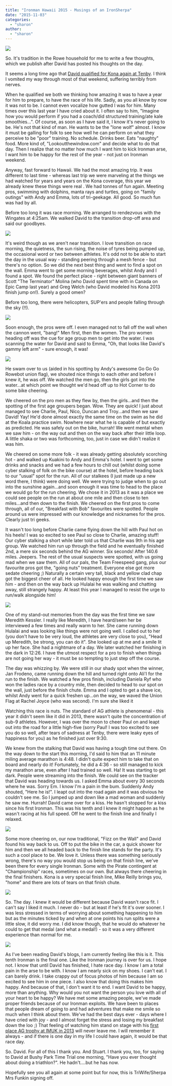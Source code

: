 ```yaml
---
title: "Ironman Hawaii 2015 - Musings of an IronSherpa"
date: "2015-11-03"
categories: 
  - "sharon"
author: 
  - "sharon"
---
```


![](/images/2015/20151015-102664.jpg)

So. It's tradition in the Rowe household for me to write a few thoughts, which we publish after David has posted his thoughts on the day.

It seems a long time ago that [David qualified for Kona again at Tenby](/2014/09/ironman-wales-2014/). I think I vomited my way through most of that weekend, suffering terribly from nerves.

When he qualified we both we thinking how amazing it was to have a year for him to prepare, to have the race of his life. Sadly, as you all know by now it was not to be. I cannot even vocalize how gutted I was for him. Many times over this last year I have cried about it. I often say to him, "Imagine how you would perform if you had a coach/did structured training/ate kale smoothies...". Of course, as soon as I have said it, I know it's never going to be. He's not that kind of man. He wants to be the "lone wolf" almost. I know it must be galling for folk to see how well he can perform on what they perceive to be "poor" training. No schedule. Drinks beer. Eats "naughty" food. More kind of, "Lookoutthewindow.com" and decide what to do that day. Then I realize that no matter how much I want him to kick Ironman arse, I want him to be happy for the rest of the year - not just on Ironman weekend.

Anyway, fast forward to Hawaii. We had the most amazing trip. It was different to last time - whereas last trip we were marveling at the things we had watched for years and years on the Kona coverage, this year we already knew these things were real . We had tonnes of fun again. Meeting pros, swimming with dolphins, manta rays and turtles, going on "family outings" with Andy and Emma, lots of tri-geekage. All good. So much fun was had by all.

Before too long it was race morning. We arranged to rendezvous with the Wingates at 4:25am. We walked David to the transition drop-off area and said our goodbyes.

![](/images/2015/20151010-0030456.jpg)

It's weird though as we aren't near transition. I love transition on race morning, the quietness, the sun rising, the noise of tyres being pumped up, the occasional word or two between athletes. It's odd not to be able to start the day in the usual way - standing peering through a mesh fence - but there's no option. So we did the next best thing and went to find a spot on the wall. Emma went to get some morning beverages, whilst Andy and I found a spot. We found the perfect place - right between giant banners of Scott "The Terminator" Molina (who David spent time with in Canada on Epic Camp last year) and Greg Welch (who David modeled his Kona 2013 finish jump on!). Surely a good omen?

Before too long, there were helicopters, SUP'ers and people falling through the sky (!!).

![](/images/2015/20151010-1092.jpg)

Soon enough, the pros were off. I even managed not to fall off the wall when the cannon went, "bang!" Men first, then the women. The pro women heading off was the cue for age group men to get into the water. I was scanning the water for David and said to Emma, "Oh, that looks like David's gammy left arm" - sure enough, it was!

![](/images/2015/20151010-1105.jpg)

He swam over to us (aided in his spotting by Andy's awesome Go Go Go Rowebot union flag), we shouted nice things to each other and before I knew it, he was off. We watched the men go, then the girls got into the water...at which point we thought we'd head off up to Hot Corner to do some bike cheering.

We cheered on the pro men as they flew by, then the girls...and then the spotting of the first age groupers began. Wow. They are quick! I just about managed to see Charlie, Paul, Nico, Duncan and Troy...and then we saw David! Yay! He'd done almost exactly the same time on the swim as he did at the Koala practice swim. Nowhere near what he is capable of but exactly as predicted. He was safely out on the bike, hurrah! We went mental when we saw him - on the way out and then on the way back after their little loop. A little shaka or two was forthcoming, too, just in case we didn't realize it was him.

We cheered on some more folk - it was already getting absolutely scorching hot - and walked up Kuakini to Andy and Emma's hotel. I went to get some drinks and snacks and we had a few hours to chill out (whilst doing some cyber stalking of folk on the bike course) at the hotel, before heading back to our "usual" spot for the run. All of our stalkees (I just made up a new word there, I think) were doing well. We were trying to judge when to go out into the sunshine again...and soon enough it was time to head to the place we would go for the run cheering. We chose it in 2013 as it was a place we could see people on the run at about one mile and then close to ten miles...and then down to the finish. We cheered on the first pros to come through, all of our, "Breakfast with Bob" favourites were spotted. People around us were impressed with our knowledge and nicknames for the pros. Clearly just tri geeks.

It wasn't too long before Charlie came flying down the hill with Paul hot on his heels! I was so excited to see Paul so close to Charlie, amazing stuff! Our cyber stalking a short while later told us that Charlie was 9th in his age group. We watched him run up through the field and he eventually finished 2nd, a mere six seconds behind the AG winner. Six seconds! After 140.6 miles. Jeepers. The rest of the usual suspects were spotted, with us going mad when we saw them. All of our pals, the Team Freespeed gang, plus our favourite pros got the, "going nuts" treatment. Everyone else got more sedate cheering ;) Naturally a certain very tall, black and yellow clad chap got the biggest cheer of all. He looked happy enough the first time we saw him - and then on the way back up Hulalai he was walking and chatting away, still strangely happy. At least this year I managed to resist the urge to run/walk alongside him!

![](/images/2015/20151010-1134.jpg)

One of my stand-out memories from the day was the first time we saw Meredith Kessler. I really like Meredith, I have heard/seen her be interviewed a few times and really warm to her. She came running down Hulalai and was looking like things were not going well. I called out to her (you don't have to be very loud, the athletes are very close to you), "Head up Meredith, be strong, you can do it". She looked up at me and a smile lit up her face. She had a nightmare of a day. We later watched her finishing in the dark in 12:26. I have the utmost respect for a pro to finish when things are not going her way - it must be so tempting to just step off the course.

The day was whizzing by. We were still in our shady spot when the winner, Jan Frodeno, came running down the hill and turned right onto Ali'I for the run to the finish. We watched a few pros finish, including Daniela Ryf who won the ladies race by a country mile, then decided to head to our spot on the wall, just before the finish chute. Emma and I opted to get a shave ice, whilst Andy went for a quick freshen up...on the way, we waved the Union Flag at Rachel Joyce (who was second). I'm sure she liked it

Watching this race is nuts. The standard of AG athlete is phenomenal - this year it didn't seem like it did in 2013, there wasn't quite the concentration of sub-9 athletes. However, I was over the moon to cheer Paul on and leapt out into the road for a little high-five (sorry Paul! I was too excited to see you do so well, after tears of sadness at Tenby, there were leaky eyes of happiness for you) as he finished just over 9:30.

We knew from the stalking that David was having a tough time out there. On the way down to the start this morning, I'd said to him that an 11 minute miling average marathon is 4:48. I didn't quite expect him to take that on board and nearly do it! Fortunately, he did a 4:36 - so still managed to kick my marathon arse, even after I had trained so well. Ha! It was starting to get dark. People were streaming into the finish. We could see on the tracker that David was heading towards us. I asked Emma about every 30 seconds where he was. Sorry Em. I know I'm a pain in the bum. Suddenly Andy shouted, "Here he is!". I leapt out into the road again and it was obvious he couldn't see me. So I jumped up and down like a mad woman and suddenly he saw me. Hurrah! David came over for a kiss. He hasn't stopped for a kiss since his first Ironman. This was his tenth and I knew it might happen as he wasn't racing at his full speed. Off he went to the finish line and finally I relaxed.

![](/images/2015/20151015-089191.jpg)

Some more cheering on, our now traditional, "Fizz on the Wall" and David found his way back to us. Off to put the bike in the car, a quick shower for him and then we all headed back to the finish line stands for the party. It's such a cool place to be. We love it. Unless there was something seriously wrong, there's no way you would stop us being on that finish line, we've been there for every single Ironman. Some with the Pirate contingent at "Championship" races, sometimes on our own. But always there cheering in the final finishers. Kona is a very special finish line, Mike Reilly brings you, "home" and there are lots of tears on that finish chute.

![](/images/2015/20151010-0531050.jpg)

So. The day. I knew it would be different because David wasn't race fit. I can't say I liked it much. I never do - but at least if he's fit it's over sooner. I was less stressed in terms of worrying about something happening to him but as the minutes ticked by and when at one points his run splits were a little slow, it did worry me. I did know though, that he would do whatever he could to get that medal (and what a medal!) - so it was a very different experience than normal for me.

![](/images/2015/20151010-7564.jpg)

As I've been reading David's blogs, I am currently feeling like this is it. This tenth Ironman is the final one. Like the Ironman journey is over for us. I hope not. I know that until David has finished, I hate race day. I know I am a total pain in the arse to be with. I know I am nearly sick on my shoes. I can't eat. I can barely drink. I take crappy out of focus photos of him because I am so excited to see him in one piece. I also know that doing this makes him happy. And because of that, I don't want it to end. I want David to be happy, more than anything. Why would you not want the person you love with all of your heart to be happy? We have met some amazing people, we've made proper friends because of our Ironman exploits. We have been to places that people dream of going to and had adventures that make me smile so much when I think about them. We've had the best days ever - days where I have cried with joy - and I almost forget the stress and losing my breakfast down the loo ;) That feeling of watching him stand on stage with his [first place AG trophy at IMUK in 2013](/2013/08/ironman-uk-2013/) will never leave me. I will remember it always - and if there is one day in my life I could have again, it would be that race day.

So. David. For all of this I thank you. And Stuart. I thank you, too, for saying to David at Bushy Park Time Trial one morning, "Have you ever thought about doing a triathlon?". He hadn't....but he has now.

Hopefully see you all again at some point but for now, this is TriWife/Sherpa Mrs Funkin signing off.
